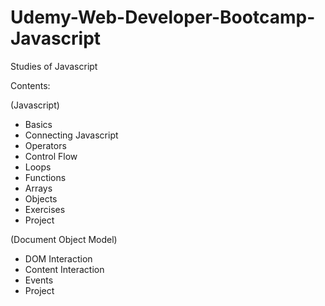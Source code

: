# Udemy-Web-Developer-Bootcamp-Javascript
Studies of Javascript

Contents:

(Javascript)
- Basics
- Connecting Javascript
- Operators
- Control Flow
- Loops
- Functions
- Arrays
- Objects
- Exercises
- Project

(Document Object Model)
- DOM Interaction
- Content Interaction
- Events
- Project
